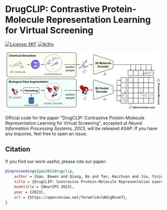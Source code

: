 # DrugCLIP: Contrastive Protein-Molecule Representation Learning for Virtual Screening

[![License: MIT](https://img.shields.io/badge/License-MIT-yellow.svg)](https://github.com/xxxx/blob/main/LICENSE)
[![ArXiv](http://img.shields.io/badge/cs.LG-arXiv%3A2310.06367-B31B1B.svg)](https://arxiv.org/pdf/2310.06367.pdf)

<!-- [[Code](xxxx - Overview)] -->

![cover](framework.png)

Official code for the paper "DrugCLIP: Contrastive Protein-Molecule Representation Learning for Virtual Screening", accepted at *Neural Information Processing Systems, 2023*, will be released ASAP. If you have any inquiries, feel free to open an issue.

## Citation

If you find our work useful, please cite our paper:

```bibtex
@inproceedings{gao2023drugclip,
    author = {Gao, Bowen and Qiang, Bo and Tan, Haichuan and Jia, Yinjun and Ren, Minsi and Lu, Minsi and Liu, Jingjing and Ma, Wei-Ying and Lan, Yanyan},
    title = {DrugCLIP: Contrasive Protein-Molecule Representation Learning for Virtual Screening},
    booktitle = {NeurIPS 2023},
    year = {2023},
    url = {https://openreview.net/forum?id=lAbCgNcxm7},
}
```
